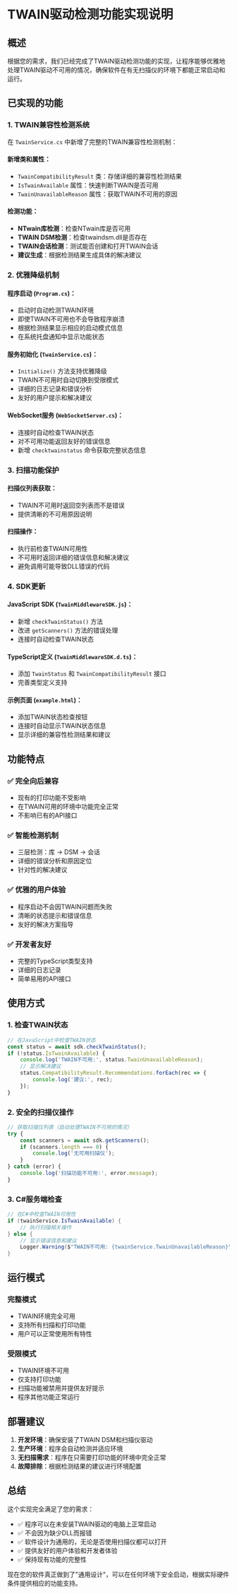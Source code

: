 # TWAIN驱动检测功能实现说明

## 概述

根据您的需求，我们已经完成了TWAIN驱动检测功能的实现，让程序能够优雅地处理TWAIN驱动不可用的情况，确保软件在有无扫描仪的环境下都能正常启动和运行。

## 已实现的功能

### 1. TWAIN兼容性检测系统

在 `TwainService.cs` 中新增了完整的TWAIN兼容性检测机制：

#### 新增类和属性：
- `TwainCompatibilityResult` 类：存储详细的兼容性检测结果
- `IsTwainAvailable` 属性：快速判断TWAIN是否可用
- `TwainUnavailableReason` 属性：获取TWAIN不可用的原因

#### 检测功能：
- **NTwain库检测**：检查NTwain库是否可用
- **TWAIN DSM检测**：检查twaindsm.dll是否存在
- **TWAIN会话检测**：测试能否创建和打开TWAIN会话
- **建议生成**：根据检测结果生成具体的解决建议

### 2. 优雅降级机制

#### 程序启动 (`Program.cs`)：
- 启动时自动检测TWAIN环境
- 即使TWAIN不可用也不会导致程序崩溃
- 根据检测结果显示相应的启动模式信息
- 在系统托盘通知中显示功能状态

#### 服务初始化 (`TwainService.cs`)：
- `Initialize()` 方法支持优雅降级
- TWAIN不可用时自动切换到受限模式
- 详细的日志记录和错误分析
- 友好的用户提示和解决建议

#### WebSocket服务 (`WebSocketServer.cs`)：
- 连接时自动检查TWAIN状态
- 对不可用功能返回友好的错误信息
- 新增 `checktwainstatus` 命令获取完整状态信息

### 3. 扫描功能保护

#### 扫描仪列表获取：
- TWAIN不可用时返回空列表而不是错误
- 提供清晰的不可用原因说明

#### 扫描操作：
- 执行前检查TWAIN可用性
- 不可用时返回详细的错误信息和解决建议
- 避免调用可能导致DLL错误的代码

### 4. SDK更新

#### JavaScript SDK (`TwainMiddlewareSDK.js`)：
- 新增 `checkTwainStatus()` 方法
- 改进 `getScanners()` 方法的错误处理
- 连接时自动检查TWAIN状态

#### TypeScript定义 (`TwainMiddlewareSDK.d.ts`)：
- 添加 `TwainStatus` 和 `TwainCompatibilityResult` 接口
- 完善类型定义支持

#### 示例页面 (`example.html`)：
- 添加TWAIN状态检查按钮
- 连接时自动显示TWAIN状态信息
- 显示详细的兼容性检测结果和建议

## 功能特点

### ✅ 完全向后兼容
- 现有的打印功能不受影响
- 在TWAIN可用的环境中功能完全正常
- 不影响已有的API接口

### ✅ 智能检测机制
- 三层检测：库 → DSM → 会话
- 详细的错误分析和原因定位
- 针对性的解决建议

### ✅ 优雅的用户体验
- 程序启动不会因TWAIN问题而失败
- 清晰的状态提示和错误信息
- 友好的解决方案指导

### ✅ 开发者友好
- 完整的TypeScript类型支持
- 详细的日志记录
- 简单易用的API接口

## 使用方式

### 1. 检查TWAIN状态
```javascript
// 在JavaScript中检查TWAIN状态
const status = await sdk.checkTwainStatus();
if (!status.IsTwainAvailable) {
    console.log('TWAIN不可用:', status.TwainUnavailableReason);
    // 显示解决建议
    status.CompatibilityResult.Recommendations.forEach(rec => {
        console.log('建议:', rec);
    });
}
```

### 2. 安全的扫描仪操作
```javascript
// 获取扫描仪列表（自动处理TWAIN不可用的情况）
try {
    const scanners = await sdk.getScanners();
    if (scanners.length === 0) {
        console.log('无可用扫描仪');
    }
} catch (error) {
    console.log('扫描功能不可用:', error.message);
}
```

### 3. C#服务端检查
```csharp
// 在C#中检查TWAIN可用性
if (twainService.IsTwainAvailable) {
    // 执行扫描相关操作
} else {
    // 显示错误信息和建议
    Logger.Warning($"TWAIN不可用: {twainService.TwainUnavailableReason}");
}
```

## 运行模式

### 完整模式
- TWAIN环境完全可用
- 支持所有扫描和打印功能
- 用户可以正常使用所有特性

### 受限模式
- TWAIN环境不可用
- 仅支持打印功能
- 扫描功能被禁用并提供友好提示
- 程序其他功能正常运行

## 部署建议

1. **开发环境**：确保安装了TWAIN DSM和扫描仪驱动
2. **生产环境**：程序会自动检测并适应环境
3. **无扫描需求**：程序在只需要打印功能的环境中完全正常
4. **故障排除**：根据检测结果的建议进行环境配置

## 总结

这个实现完全满足了您的需求：
- ✅ 程序可以在未安装TWAIN驱动的电脑上正常启动
- ✅ 不会因为缺少DLL而报错
- ✅ 软件设计为通用的，无论是否使用扫描仪都可以打开
- ✅ 提供友好的用户体验和开发者体验
- ✅ 保持现有功能的完整性

现在您的软件真正做到了"通用设计"，可以在任何环境下安全启动，根据实际硬件条件提供相应的功能支持。 